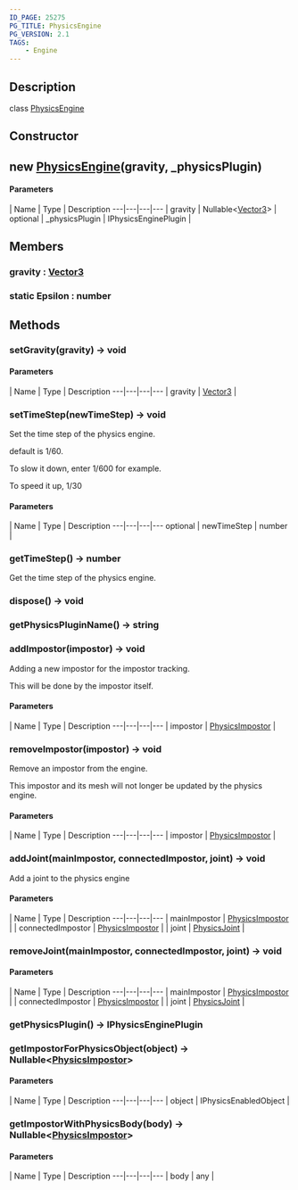 ```yaml
---
ID_PAGE: 25275
PG_TITLE: PhysicsEngine
PG_VERSION: 2.1
TAGS:
    - Engine
---
```

## Description

class [PhysicsEngine](/classes/3.1/PhysicsEngine)



## Constructor

## new [PhysicsEngine](/classes/3.1/PhysicsEngine)(gravity, _physicsPlugin)



#### Parameters
 | Name | Type | Description
---|---|---|---
 | gravity | Nullable&lt;[Vector3](/classes/3.1/Vector3)&gt; | 
optional | _physicsPlugin | IPhysicsEnginePlugin | 
## Members

### gravity : [Vector3](/classes/3.1/Vector3)



### static Epsilon : number



## Methods

### setGravity(gravity) &rarr; void



#### Parameters
 | Name | Type | Description
---|---|---|---
 | gravity | [Vector3](/classes/3.1/Vector3) | 

### setTimeStep(newTimeStep) &rarr; void

Set the time step of the physics engine.

default is 1/60.

To slow it down, enter 1/600 for example.

To speed it up, 1/30

#### Parameters
 | Name | Type | Description
---|---|---|---
optional | newTimeStep | number | 

### getTimeStep() &rarr; number

Get the time step of the physics engine.
### dispose() &rarr; void


### getPhysicsPluginName() &rarr; string


### addImpostor(impostor) &rarr; void

Adding a new impostor for the impostor tracking.

This will be done by the impostor itself.

#### Parameters
 | Name | Type | Description
---|---|---|---
 | impostor | [PhysicsImpostor](/classes/3.1/PhysicsImpostor) | 

### removeImpostor(impostor) &rarr; void

Remove an impostor from the engine.

This impostor and its mesh will not longer be updated by the physics engine.

#### Parameters
 | Name | Type | Description
---|---|---|---
 | impostor | [PhysicsImpostor](/classes/3.1/PhysicsImpostor) | 

### addJoint(mainImpostor, connectedImpostor, joint) &rarr; void

Add a joint to the physics engine

#### Parameters
 | Name | Type | Description
---|---|---|---
 | mainImpostor | [PhysicsImpostor](/classes/3.1/PhysicsImpostor) | 
 | connectedImpostor | [PhysicsImpostor](/classes/3.1/PhysicsImpostor) | 
 | joint | [PhysicsJoint](/classes/3.1/PhysicsJoint) | 
### removeJoint(mainImpostor, connectedImpostor, joint) &rarr; void



#### Parameters
 | Name | Type | Description
---|---|---|---
 | mainImpostor | [PhysicsImpostor](/classes/3.1/PhysicsImpostor) | 
 | connectedImpostor | [PhysicsImpostor](/classes/3.1/PhysicsImpostor) | 
 | joint | [PhysicsJoint](/classes/3.1/PhysicsJoint) | 
### getPhysicsPlugin() &rarr; IPhysicsEnginePlugin


### getImpostorForPhysicsObject(object) &rarr; Nullable&lt;[PhysicsImpostor](/classes/3.1/PhysicsImpostor)&gt;



#### Parameters
 | Name | Type | Description
---|---|---|---
 | object | IPhysicsEnabledObject | 

### getImpostorWithPhysicsBody(body) &rarr; Nullable&lt;[PhysicsImpostor](/classes/3.1/PhysicsImpostor)&gt;



#### Parameters
 | Name | Type | Description
---|---|---|---
 | body | any | 

